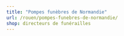 ```yaml
---
title: "Pompes funèbres de Normandie"
url: /rouen/pompes-funebres-de-normandie/
shop: directeurs de funérailles
---
```

